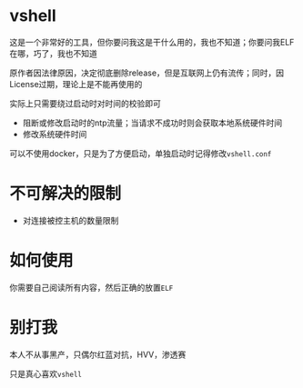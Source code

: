 # vshell
这是一个非常好的工具，但你要问我这是干什么用的，我也不知道；你要问我ELF在哪，巧了，我也不知道

原作者因法律原因，决定彻底删除release，但是互联网上仍有流传；同时，因License过期，理论上是不能再使用的

实际上只需要绕过启动时对时间的校验即可

- 阻断或修改启动时的ntp流量；当请求不成功时则会获取本地系统硬件时间
- 修改系统硬件时间

可以不使用docker，只是为了方便启动，单独启动时记得修改`vshell.conf`

# 不可解决的限制

- 对连接被控主机的数量限制

# 如何使用

你需要自己阅读所有内容，然后正确的放置`ELF`

# 别打我

本人不从事黑产，只偶尔红蓝对抗，HVV，渗透赛

只是真心喜欢`vshell`
